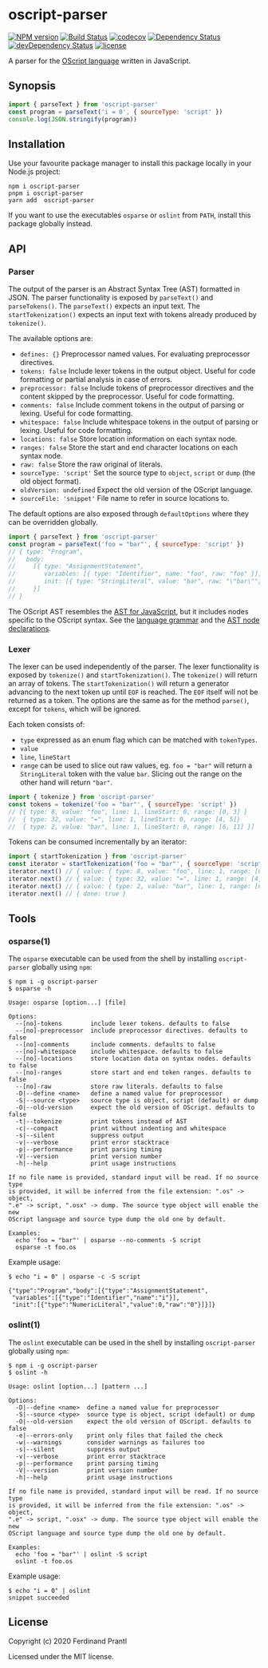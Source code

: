 # oscript-parser

[![NPM version](https://badge.fury.io/js/oscript-parser.png)](http://badge.fury.io/js/oscript-parser)
[![Build Status](https://github.com/prantlf/oscript-parser/workflows/Test/badge.svg)](https://github.com/prantlf/oscript-parser/actions)
[![codecov](https://codecov.io/gh/prantlf/oscript-parser/branch/master/graph/badge.svg)](https://codecov.io/gh/prantlf/oscript-parser)
[![Dependency Status](https://david-dm.org/prantlf/oscript-parser.svg)](https://david-dm.org/prantlf/oscript-parser)
[![devDependency Status](https://david-dm.org/prantlf/oscript-parser/dev-status.svg)](https://david-dm.org/prantlf/oscript-parser#info=devDependencies)
[![license](https://img.shields.io/badge/license-MIT-blue.svg)](./LICENSE)

A parser for the [OScript language] written in JavaScript.

## Synopsis

```js
import { parseText } from 'oscript-parser'
const program = parseText('i = 0', { sourceType: 'script' })
console.log(JSON.stringify(program))
```

## Installation

Use your favourite package manager to install this package locally in your Node.js project:

```
npm i oscript-parser
pnpm i oscript-parser
yarn add  oscript-parser
```

If you want to use the executables `osparse` or `oslint` from `PATH`, install this package globally instead.

## API

### Parser

The output of the parser is an Abstract Syntax Tree (AST) formatted in JSON. The parser functionality is exposed by `parseText()` and `parseTokens()`. The `parseText()` expects an input text. The `startTokenization()` expects an input text with tokens already produced by `tokenize()`.

The available options are:

- `defines: {}` Preprocessor named values. For evaluating preprocessor directives.
- `tokens: false` Include lexer tokens in the output object. Useful for code formatting or partial analysis in case of errors.
- `preprocessor: false` Include tokens of preprocessor directives and the content skipped by the preprocessor. Useful for code formatting.
- `comments: false` Include comment tokens in the output of parsing
  or lexing. Useful for code formatting.
- `whitespace: false` Include whitespace tokens in the output of parsing
  or lexing. Useful for code formatting.
- `locations: false` Store location information on each syntax node.
- `ranges: false` Store the start and end character locations on each syntax node.
- `raw: false` Store the raw original of literals.
- `sourceType: 'script'` Set the source type to `object`, `script` or `dump`
  (the old object format).
- `oldVersion: undefined` Expect the old version of the OScript language.
- `sourceFile: 'snippet'` File name to refer in source locations to.

The default options are also exposed through `defaultOptions` where
they can be overridden globally.

```js
import { parseText } from 'oscript-parser'
const program = parseText('foo = "bar"', { sourceType: 'script' })
// { type: "Program",
//   body:
//     [{ type: "AssignmentStatement",
//        variables: [{ type: "Identifier", name: "foo", raw: "foo" }],
//        init: [{ type: "StringLiteral", value: "bar", raw: "\"bar\""}]
//     }]
// }
```

The OScript AST resembles the [AST for JavaScript], but it includes nodes specific to the OScript syntax. See the [language grammar] and the [AST node declarations].

### Lexer

The lexer can be used independently of the parser. The lexer functionality is exposed by `tokenize()` and `startTokenization()`. The `tokenize()` will return an array of tokens. The `startTokenization()` will return a generator advancing to the next token up until `EOF` is reached. The `EOF` itself will not be returned as a token. The options are the same as for the method `parse()`, except for `tokens`, which will be ignored.

Each token consists of:

- `type` expressed as an enum flag which can be matched with `tokenTypes`.
- `value`
- `line`, `lineStart`
- `range` can be used to slice out raw values, eg. `foo = "bar"` will return a
`StringLiteral` token with the value `bar`. Slicing out the range on the other
hand will return `"bar"`.

```js
import { tokenize } from 'oscript-parser'
const tokens = tokenize('foo = "bar"', { sourceType: 'script' })
// [{ type: 8, value: "foo", line: 1, lineStart: 0, range: [0, 3] }
//  { type: 32, value: "=", line: 1, lineStart: 0, range: [4, 5]}
//  { type: 2, value: "bar", line: 1, lineStart: 0, range: [6, 11] }]
```

Tokens can be consumed incrementally by an iterator:

```js
import { startTokenization } from 'oscript-parser'
const iterator = startTokenization('foo = "bar"', { sourceType: 'script' })
iterator.next() // { value: { type: 8, value: "foo", line: 1, range: [0, 3] } }
iterator.next() // { value: { type: 32, value: "=", line: 1, range: [4, 5]} }
iterator.next() // { value: { type: 2, value: "bar", line: 1, range: [6, 11] } }
iterator.next() // { done: true }
```

## Tools

### osparse(1)

The `osparse` executable can be used from the shell by installing `oscript-parser` globally using `npm`:

```
$ npm i -g oscript-parser
$ osparse -h

Usage: osparse [option...] [file]

Options:
  --[no]-tokens        include lexer tokens. defaults to false
  --[no]-preprocessor  include preprocessor directives. defaults to false
  --[no]-comments      include comments. defaults to false
  --[no]-whitespace    include whitespace. defaults to false
  --[no]-locations     store location data on syntax nodes. defaults to false
  --[no]-ranges        store start and end token ranges. defaults to false
  --[no]-raw           store raw literals. defaults to false
  -D|--define <name>   define a named value for preprocessor
  -S|--source <type>   source type is object, script (default) or dump
  -O|--old-version     expect the old version of OScript. defaults to false
  -t|--tokenize        print tokens instead of AST
  -c|--compact         print without indenting and whitespace
  -s|--silent          suppress output
  -v|--verbose         print error stacktrace
  -p|--performance     print parsing timing
  -V|--version         print version number
  -h|--help            print usage instructions

If no file name is provided, standard input will be read. If no source type
is provided, it will be inferred from the file extension: ".os" -> object,
".e" -> script, ".osx" -> dump. The source type object will enable the new
OScript language and source type dump the old one by default.

Examples:
  echo 'foo = "bar"' | osparse --no-comments -S script
  osparse -t foo.os
```

Example usage:

```
$ echo "i = 0" | osparse -c -S script

{"type":"Program","body":[{"type":"AssignmentStatement",
 "variables":[{"type":"Identifier","name":"i"}],
 "init":[{"type":"NumericLiteral","value":0,"raw":"0"}]}]}
```

### oslint(1)

The `oslint` executable can be used in the shell by installing `oscript-parser` globally using `npm`:

```
$ npm i -g oscript-parser
$ oslint -h

Usage: oslint [option...] [pattern ...]

Options:
  -D|--define <name>  define a named value for preprocessor
  -S|--source <type>  source type is object, script (default) or dump
  -O|--old-version    expect the old version of OScript. defaults to false
  -e|--errors-only    print only files that failed the check
  -w|--warnings       consider warnings as failures too
  -s|--silent         suppress output
  -v|--verbose        print error stacktrace
  -p|--performance    print parsing timing
  -V|--version        print version number
  -h|--help           print usage instructions

If no file name is provided, standard input will be read. If no source type
is provided, it will be inferred from the file extension: ".os" -> object,
".e" -> script, ".osx" -> dump. The source type object will enable the new
OScript language and source type dump the old one by default.

Examples:
  echo 'foo = "bar"' | oslint -S script
  oslint -t foo.os
```

Example usage:

```
$ echo "i = 0" | oslint
snippet succeeded
```

## License

Copyright (c) 2020 Ferdinand Prantl

Licensed under the MIT license.

[AST for JavaScript]: https://github.com/estree/estree#readme
[OScript language]: ./doc/grammar.md#oscript-language-grammar
[language grammar]: ./doc/grammar.md#oscript-language-grammar
[AST node declarations]: ./dist/index.d.ts#L110

